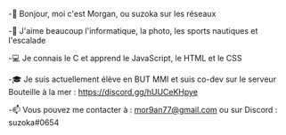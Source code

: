 -👋 Bonjour, moi c'est Morgan, ou suzoka sur les réseaux

-💞 J'aime beaucoup l'informatique, la photo, les sports nautiques et l'escalade

-💻 Je connais le C et apprend le JavaScript, le HTML et le CSS

-🎓 Je suis actuellement élève en BUT MMI et suis co-dev sur le serveur Bouteille à la mer : https://discord.gg/hUUCeKHpye

-📫 Vous pouvez me contacter à : mor9an77@gmail.com ou sur Discord : suzoka#0654
<!--
**Suzoka/Suzoka** is a ✨ _special_ ✨ repository because its `README.md` (this file) appears on your GitHub profile.

Here are some ideas to get you started:

- 🔭 I’m currently working on ...
- 🌱 I’m currently learning ...
- 👯 I’m looking to collaborate on ...
- 🤔 I’m looking for help with ...
- 💬 Ask me about ...
- 📫 How to reach me: ...
- 😄 Pronouns: ...
- ⚡ Fun fact: ...
-->
